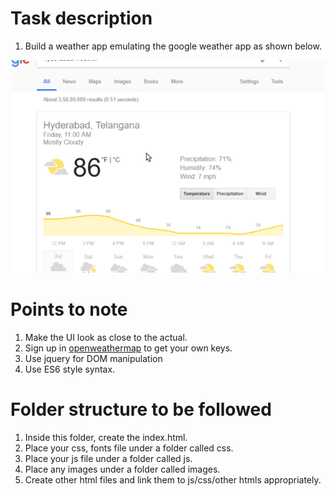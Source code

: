 # Task description

1. Build a weather app emulating the google weather app as shown below.

![](weather-app.gif)

# Points to note
1. Make the UI look as close to the actual.
2. Sign up in [openweathermap](https://openweathermap.org/api) to get your own keys. 
3. Use jquery for DOM manipulation
4. Use ES6 style syntax.


# Folder structure to be followed
1. Inside this folder, create the index.html.
2. Place your css, fonts file under a folder called css.
3. Place your js file  under a folder called js.
4. Place any images under a folder called images.
5. Create other html files and link them to js/css/other htmls appropriately.
